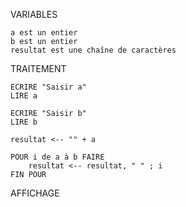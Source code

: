 ﻿VARIABLES

	a est un entier
	b est un entier
	resultat est une chaîne de caractères

TRAITEMENT

	ECRIRE "Saisir a"
	LIRE a

	ECRIRE "Saisir b"
	LIRE b

	resultat <-- "" + a

	POUR i de a à b FAIRE
		resultat <-- resultat, " " ; i
	FIN POUR

AFFICHAGE